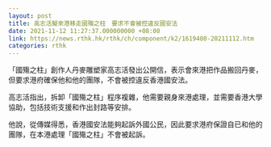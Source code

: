 ```yaml
---
layout: post
title: 高志活擬來港移走國殤之柱　要求不會被控違反國安法
date: 2021-11-12 11:27:37.000000000 +08:00
link: https://news.rthk.hk/rthk/ch/component/k2/1619480-20211112.htm
categories: rthk
---
```


「國殤之柱」創作人丹麥雕塑家高志活發出公開信，表示會來港把作品搬回丹麥，但要求港府確保他和他的團隊，不會被控違反香港國安法。

高志活指出，拆卸「國殤之柱」程序複雜，他需要親身來港處理，並需要香港大學協助，包括技術支援和作出封路等安排。

他說，從傳媒得悉，香港國安法能夠起訴外國公民，因此要求港府保證自已和他的團隊，在本港處理「國殤之柱」不會被起訴。
